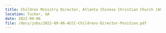 ```yaml
---
title: Children Ministry Director, Atlanta Chinese Christian Church (ACCC)
location: Tucker, GA
date: 2022-09-06
file: /docs/jobs/2022-09-06-ACCC-Childrens-Director-Position.pdf
---
```

